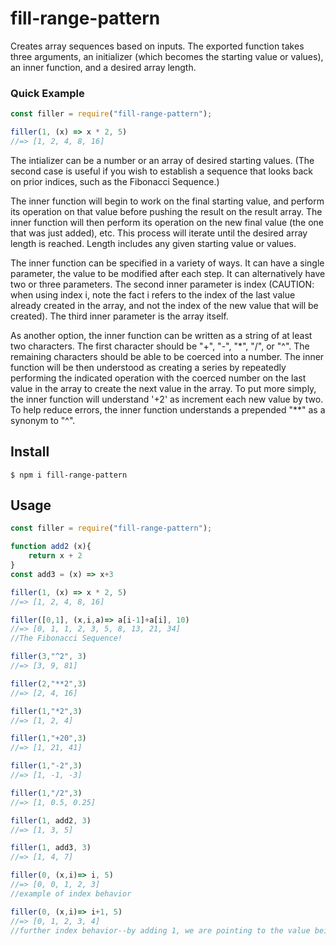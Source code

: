 # fill-range-pattern

Creates array sequences based on inputs. The exported function takes three arguments, an initializer (which becomes the starting value or values), an inner function, and a desired array length.

### Quick Example
```js
const filler = require("fill-range-pattern");

filler(1, (x) => x * 2, 5)
//=> [1, 2, 4, 8, 16]
```

The intializer can be a number or an array of desired starting values. (The second case is useful if you wish to establish a sequence that looks back on prior indices, such as the Fibonacci Sequence.)

The inner function will begin to work on the final starting value, and perform its operation on that value before pushing the result on the result array. The inner function will then perform its operation on the new final value (the one that was just added), etc. This process will iterate until the desired array length is reached. Length includes any given starting value or values.

The inner function can be specified in a variety of ways. It can have a single parameter, the value to be modified after each step. It can alternatively have two or three parameters. The second inner parameter is index (CAUTION: when using index i, note the fact i refers to the index of the last value already created in the array, and not the index of the new value that will be created). The third inner parameter is the array itself.

As another option, the inner function can be written as a string of at least two characters. The first character should be "+", "-", "*", "/", or "^". The remaining characters should be able to be coerced into a number. The inner function will be then understood as creating a series by repeatedly performing the indicated operation with the coerced number on the last value in the array to create the next value in the array. To put more simply, the inner function will understand '+2' as increment each new value by two. To help reduce errors, the inner function understands a prepended "**" as a synonym to "^".

## Install

```
$ npm i fill-range-pattern
```

## Usage

```js
const filler = require("fill-range-pattern");

function add2 (x){
    return x + 2
}
const add3 = (x) => x+3

filler(1, (x) => x * 2, 5)
//=> [1, 2, 4, 8, 16]

filler([0,1], (x,i,a)=> a[i-1]+a[i], 10)
//=> [0, 1, 1, 2, 3, 5, 8, 13, 21, 34]
//The Fibonacci Sequence!

filler(3,"^2", 3)
//=> [3, 9, 81]

filler(2,"**2",3)
//=> [2, 4, 16]

filler(1,"*2",3)
//=> [1, 2, 4]

filler(1,"+20",3)
//=> [1, 21, 41]

filler(1,"-2",3)
//=> [1, -1, -3]

filler(1,"/2",3)
//=> [1, 0.5, 0.25]

filler(1, add2, 3)
//=> [1, 3, 5]

filler(1, add3, 3)
//=> [1, 4, 7]

filler(0, (x,i)=> i, 5)
//=> [0, 0, 1, 2, 3]
//example of index behavior

filler(0, (x,i)=> i+1, 5)
//=> [0, 1, 2, 3, 4]
//further index behavior--by adding 1, we are pointing to the value being created